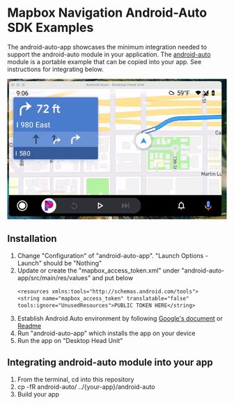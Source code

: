 # Mapbox Navigation Android-Auto SDK Examples

The android-auto-app showcases the minimum integration needed to support the android-auto module in your application. The [android-auto](../android-auto/README.md) module is a portable example that can be copied into your app. See instructions for integrating below.

<div align="center" padding="100">
  <img src="../.github/android_auto_example.png"/>
</div>

## Installation

1. Change "Configuration" of "android-auto-app". "Launch Options - Launch" should be "Nothing"
1. Update or create the "mapbox_access_token.xml" under "android-auto-app/src/main/res/values" and put below
   <?xml version="1.0" encoding="utf-8"?>
       <resources xmlns:tools="http://schemas.android.com/tools">
       <string name="mapbox_access_token" translatable="false" tools:ignore="UnusedResources">PUBLIC TOKEN HERE</string>
   </resources>
1. Establish Android Auto environment by following [Google's document](https://developer.android.com/training/cars/testing) or [Readme](https://github.com/mapbox/mapbox-navigation-android-examples/blob/main/android-auto/README.md)
1. Run "android-auto-app" which installs the app on your device
1. Run the app on "Desktop Head Unit"

## Integrating android-auto module into your app

1. From the terminal, cd into this repository
1. cp -fR android-auto/ ../{your-app}/android-auto
1. Build your app
